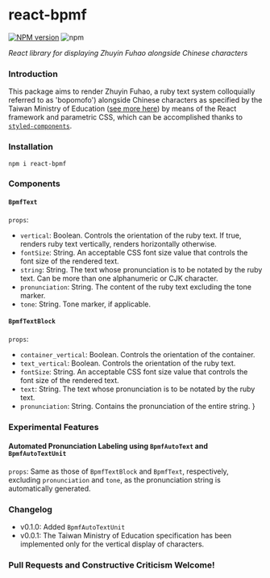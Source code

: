# react-bpmf
[![NPM version](https://img.shields.io/npm/v/react-bpmf.svg?style=flat)](https://www.npmjs.com/package/react-bpmf)
![npm](https://img.shields.io/npm/dt/react-bpmf.svg)

*React library for displaying Zhuyin Fuhao alongside Chinese characters*

### Introduction
This package aims to render Zhuyin Fuhao, a ruby text system colloquially referred to as 'bopomofo') alongside Chinese characters as specified by the Taiwan Ministry of Education ([see more here](https://r12a.github.io/scripts/bopomofo/ontheweb)) by means of the React framework and parametric CSS, which can be accomplished thanks to [`styled-components`](https://github.com/styled-components/styled-components).

### Installation
`npm i react-bpmf`

### Components
#### `BpmfText`
`props`:
  - `vertical`: Boolean. Controls the orientation of the ruby text. If true, renders ruby text vertically, renders horizontally otherwise.
  - `fontSize`: String. An acceptable CSS font size value that controls the font size of the rendered text.
  - `string`: String. The text whose pronunciation is to be notated by the ruby text. Can be more than one alphanumeric or CJK character.
  - `pronunciation`: String. The content of the ruby text excluding the tone marker.
  - `tone`: String. Tone marker, if applicable.

#### `BpmfTextBlock`
`props`:
  - `container_vertical`: Boolean. Controls the orientation of the container.
  - `text_vertical`: Boolean. Controls the orientation of the ruby text.
  - `fontSize`: String. An acceptable CSS font size value that controls the font size of the rendered text.
  - `text`: String. The text whose pronunciation is to be notated by the ruby text.
  - `pronunciation`: String. Contains the pronunciation of the entire string.
  }

### Experimental Features
#### Automated Pronunciation Labeling using `BpmfAutoText` and `BpmfAutoTextUnit`
`props`: Same as those of `BpmfTextBlock` and `BpmfText`, respectively, excluding `pronunciation` and `tone`, as the pronunciation string is automatically generated.

### Changelog
- v0.1.0: Added `BpmfAutoTextUnit`
- v0.0.1: The Taiwan Ministry of Education specification has been implemented only for the vertical display of characters.  

### Pull Requests and Constructive Criticism Welcome!

